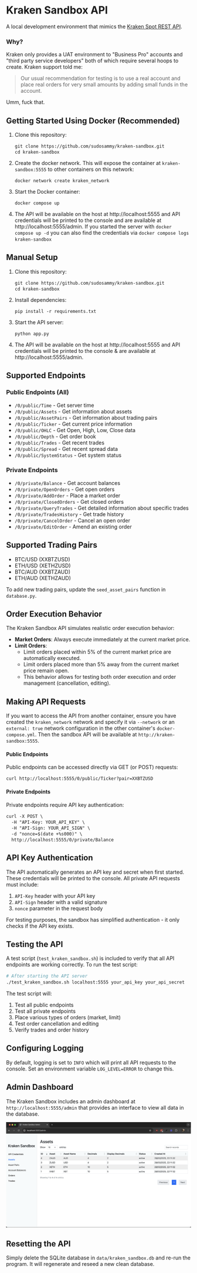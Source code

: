 # Kraken Sandbox API

A local development environment that mimics the [Kraken Spot REST API](https://docs.kraken.com/api/docs/rest-api/add-order).

### Why?
Kraken only provides a UAT environment to "Business Pro" accounts and "third party service developers" both of which require several hoops to create. Kraken support told me:

>Our usual recommendation for testing is to use a real account and place real orders for very small amounts by adding small funds in the account.

Umm, fuck that.

## Getting Started Using Docker (Recommended)

1. Clone this repository:
   ```
   git clone https://github.com/sudosammy/kraken-sandbox.git
   cd kraken-sandbox
   ```

2. Create the docker network. This will expose the container at `kraken-sandbox:5555` to other containers on this network:
   ```
   docker network create kraken_network
   ```

3. Start the Docker container:
   ```
   docker compose up
   ```

4. The API will be available on the host at http://localhost:5555 and API credentials will be printed to the console and are available at http://localhost:5555/admin. If you started the server with `docker compose up -d` you can also find the credentials via `docker compose logs kraken-sandbox`

## Manual Setup

1. Clone this repository:
   ```
   git clone https://github.com/sudosammy/kraken-sandbox.git
   cd kraken-sandbox
   ```

2. Install dependencies:
   ```
   pip install -r requirements.txt
   ```

3. Start the API server:
   ```
   python app.py
   ```

4. The API will be available on the host at http://localhost:5555 and API credentials will be printed to the console & are available at http://localhost:5555/admin.

## Supported Endpoints

### Public Endpoints (All)
- `/0/public/Time` - Get server time
- `/0/public/Assets` - Get information about assets
- `/0/public/AssetPairs` - Get information about trading pairs
- `/0/public/Ticker` - Get current price information
- `/0/public/OHLC` - Get Open, High, Low, Close data
- `/0/public/Depth` - Get order book
- `/0/public/Trades` - Get recent trades
- `/0/public/Spread` - Get recent spread data
- `/0/public/SystemStatus` - Get system status

### Private Endpoints
- `/0/private/Balance` - Get account balances
- `/0/private/OpenOrders` - Get open orders
- `/0/private/AddOrder` - Place a market order
- `/0/private/ClosedOrders` - Get closed orders
- `/0/private/QueryTrades` - Get detailed information about specific trades
- `/0/private/TradesHistory` - Get trade history
- `/0/private/CancelOrder` - Cancel an open order
- `/0/private/EditOrder` - Amend an existing order

## Supported Trading Pairs

- BTC/USD (XXBTZUSD)
- ETH/USD (XETHZUSD)
- BTC/AUD (XXBTZAUD)
- ETH/AUD (XETHZAUD)

To add new trading pairs, update the `seed_asset_pairs` function in `database.py`.

## Order Execution Behavior

The Kraken Sandbox API simulates realistic order execution behavior:

- **Market Orders**: Always execute immediately at the current market price.
- **Limit Orders**: 
  - Limit orders placed within 5% of the current market price are automatically executed.
  - Limit orders placed more than 5% away from the current market price remain open.
  - This behavior allows for testing both order execution and order management (cancellation, editing).

## Making API Requests

If you want to access the API from another container, ensure you have created the `kraken_network` network and specify it via `--network` or an `external: true` network configuration in the other container's `docker-compose.yml`. Then the sandbox API will be available at `http://kraken-sandbox:5555`.

#### Public Endpoints

Public endpoints can be accessed directly via GET (or POST) requests:

```
curl http://localhost:5555/0/public/Ticker?pair=XXBTZUSD
```

#### Private Endpoints

Private endpoints require API key authentication:

```
curl -X POST \
  -H "API-Key: YOUR_API_KEY" \
  -H "API-Sign: YOUR_API_SIGN" \
  -d "nonce=$(date +%s000)" \
  http://localhost:5555/0/private/Balance
```

## API Key Authentication

The API automatically generates an API key and secret when first started. These credentials will be printed to the console. All private API requests must include:

1. `API-Key` header with your API key
2. `API-Sign` header with a valid signature
3. `nonce` parameter in the request body

For testing purposes, the sandbox has simplified authentication - it only checks if the API key exists.

## Testing the API

A test script (`test_kraken_sandbox.sh`) is included to verify that all API endpoints are working correctly. To run the test script:

```bash
# After starting the API server
./test_kraken_sandbox.sh localhost:5555 your_api_key your_api_secret
```

The test script will:
1. Test all public endpoints
2. Test all private endpoints
3. Place various types of orders (market, limit)
4. Test order cancellation and editing
5. Verify trades and order history

## Configuring Logging

By default, logging is set to `INFO` which will print all API requests to the console. Set an environment variable `LOG_LEVEL=ERROR` to change this.

## Admin Dashboard

The Kraken Sandbox includes an admin dashboard at `http://localhost:5555/admin` that provides an interface to view all data in the database.

![Kraken Sandbox Admin Dashboard](static/sandbox-sc.png)

## Resetting the API

Simply delete the SQLite database in `data/kraken_sandbox.db` and re-run the program. It will regenerate and reseed a new clean database.
